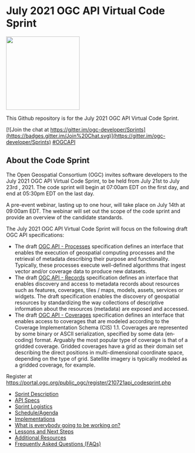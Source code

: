 # July 2021 OGC API Virtual Code Sprint

[<img src="http://www.opengeospatial.org/pub/www/files/OGC_Logo_2D_Blue_x_0_0.png" width="200"/>](https://www.opengeospatial.org)

This Github repository is for the July 2021 OGC API Virtual Code Sprint.

[![Join the chat at https://gitter.im/ogc-developer/Sprints](https://badges.gitter.im/Join%20Chat.svg)](https://gitter.im/ogc-developer/Sprints)
[#OGCAPI](https://twitter.com/hashtag/OGCAPI)



About the Code Sprint
----------------

The Open Geospatial Consortium (OGC) invites software developers to the July 2021 OGC API Virtual Code Sprint, to be held from July 21st to July 23rd , 2021. The code sprint will begin at 07:00am EDT on the first day, and end at 05:30pm EDT on the last day.

A pre-event webinar, lasting up to one hour, will take place on July 14th at 09:00am EDT. The webinar will set out the scope of the code sprint and provide an overview of the candidate standards.

The July 2021 OGC API Virtual Code Sprint will focus on the following draft OGC API specifications:

* The draft [OGC API - Processes](https://ogcapi.ogc.org/processes) specification defines an interface that enables the execution of geospatial computing processes and the retrieval of metadata describing their purpose and functionality. Typically, these processes execute well-defined algorithms that ingest vector and/or coverage data to produce new datasets.  
* The draft [OGC API - Records](https://ogcapi.ogc.org/records) specification defines an interface that enables discovery and access to metadata records about resources such as features, coverages, tiles / maps, models, assets, services or widgets. The draft specification enables the discovery of geospatial resources by standardizing the way collections of descriptive information about the resources (metadata) are exposed and accessed.
* The draft [OGC API - Coverages](https://ogcapi.ogc.org/coverages) specification defines an interface that enables access to coverages that are modeled according to the Coverage Implementation Schema (CIS) 1.1. Coverages are represented by some binary or ASCII serialization, specified by some data (en­coding) format. Arguably the most popular type of coverage is that of a gridded coverage. Gridded coverages have a grid as their domain set describing the direct positions in multi-dimensional coordinate space, depending on the type of grid. Satellite imagery is typically modeled as a gridded coverage, for example.


Register at https://portal.ogc.org/public_ogc/register/210721api_codesprint.php


* [Sprint Description](./about.adoc)
* [API Specs](./specs.adoc)
* [Sprint Logistics](./logistics.adoc)
* [Schedule/Agenda](./agenda.adoc)
* [Implementations](./implementations.adoc)
* [What is everybody going to be working on?](https://github.com/opengeospatial/ogcapi-code-sprint-2021-07/issues/1)
* [Lessons and Next Steps](./lessonsAndNextSteps.adoc)
* [Additional Resources](./additionalResources.adoc)
* [Frequently Asked Questions (FAQs)](./FAQ.adoc)
